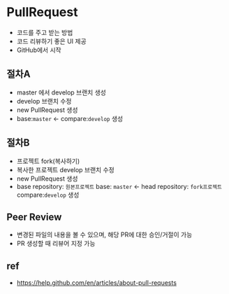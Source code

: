 # PullRequest
* 코드를 주고 받는 방법
* 코드 리뷰하기 좋은 UI 제공
* GitHub에서 시작

## 절차A
* master 에서 develop 브랜치 생성
* develop 브랜치 수정
* new PullRequest 생성
* base:`master` ← compare:`develop` 생성

## 절차B
* 프로젝트 fork(복사하기)
* 복사한 프로젝트 develop 브랜치 수정
* new PullRequest 생성
* base repository: `원본프로젝트` base: `master` ← head repository: `fork프로젝트` compare:`develop` 생성

## Peer Review
* 변경된 파일의 내용을 볼 수 있으며, 해당 PR에 대한 승인/거절이 가능
* PR 생성할 때 리뷰어 지정 가능

## ref
* https://help.github.com/en/articles/about-pull-requests

